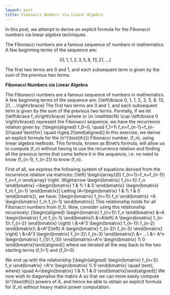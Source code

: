 ```yaml
---
layout: post
title: Fibonacci Numbers via Linear Algebra
---
```


In this post, we attempt to derive an explicit formula for the Fibonacci numbers via linear algebra techniques.

The Fibonacci numbers are a famous sequence of numbers in mathematics. A few beginning terms of the sequence are:

$$
\left\lbrace 0, 1, 1, 2, 3, 5, 8, 13, 21, ...\right\rbrace 
$$

The first two terms are 0 and 1, and each subsequent term is given by the sum of the previous two terms. 

**<span>Fibonacci Numbers via Linear Algebra</span>**

The Fibonacci numbers are a famous sequence of numbers in mathematics. A
few beginning terms of the sequence are:
\[\left\lbrace 0, 1, 1, 2, 3, 5, 8, 13, 21, ...\right\rbrace\] The first
two terms are 0 and 1, and each subsequent term is given by the sum of
the previous two terms. Formally, if we let
\(\left\lbrace f_n\right\rbrace\) (where
\(n \in \mathbb{N} \cup \left\lbrace 0 \right\rbrace\)) represent the
Fibonacci sequence, we have the recurrence relation given by:
\[\begin{aligned}
f_0=0, \quad f_1=1\\
f_n=f_{n-1}+f_{n-2}\quad \text{for} \quad n\geq 2\\\end{aligned}\] In
this exercise, we derive an explicit formula for the \(n^{\text{th}}\)
Fibonacci number, \(f_n\), using linear algebra methods. This formula,
known as Binet’s formula, will allow us to compute \(f_n\) without
having to use the recurrence relation and finding all the previous terms
that come before it in the sequence, i.e. no need to know
\(f_{n-1}, f_{n-2}\) to know \(f_n\).

First of all, we express the following system of equations derived from
the recurrence relation via matrices: \[\left\{
\begin{array}{ll}
    f_{n+1}=f_n+f_{n-1}\\
    f_n=f_n
\end{array}
\right.
\Rightarrow 
\begin{bmatrix}
f_{n+1}\\
f_n
\end{bmatrix}
=\begin{bmatrix}
1 & 1\\
1 & 0
\end{bmatrix}
\begin{bmatrix}
f_n\\
f_{n-1}
\end{bmatrix}\] Letting \(A=\begin{bmatrix}
1 & 1\\
1 & 0
\end{bmatrix}\), we have: \[\begin{bmatrix}
    f_{n+1}\\
    f_n
\end{bmatrix}
=A
\begin{bmatrix}
f_n\\
f_{n-1}
\end{bmatrix}\] This relationship holds for all Fibonacci numbers from
\(f_1\). Now, consider using this relationship recursively:
\[\begin{aligned}
\begin{bmatrix}
f_{n+1}\\
f_n
\end{bmatrix}
&=A
\begin{bmatrix}
f_n\\
f_{n-1}
\end{bmatrix}\\
&=A\left( 
A
\begin{bmatrix}
f_{n-1}\\
f_{n-2}
\end{bmatrix}
\right) \\
&=A^2
\begin{bmatrix}
f_{n-1}\\
f_{n-2}
\end{bmatrix}\\
&=A^2\left( 
A
\begin{bmatrix}
f_{n-2}\\
f_{n-3}
\end{bmatrix}
\right) \\
&=A^3
\begin{bmatrix}
f_{n-2}\\
f_{n-3}
\end{bmatrix}\\
&= ...\\
&=
A^n
\begin{bmatrix}
f_{1}\\
f_{0}
\end{bmatrix}=A^n
\begin{bmatrix}
1\\
0
\end{bmatrix}\end{aligned}\] where we iterated all the way back to the
two starting terms \(f_1=1\) and \(f_0=0\).

We end up with the relationship \[\begin{aligned}
\begin{bmatrix}
f_{n+1}\\
f_n
\end{bmatrix}
=A^n
\begin{bmatrix}
1\\
0
\end{bmatrix}
\quad
\text{, where}
\quad
A=\begin{bmatrix}
1 & 1\\
1 & 0
\end{bmatrix}\end{aligned}\] We now wish to diagonalise the matrix A so
that we can more easily compute \(n^{\text{th}}\) powers of A, and hence
be able to obtain an explicit formula for \(f_n\) without heavy matrix
power computation.
